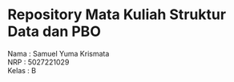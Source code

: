 # Repository Mata Kuliah Struktur Data dan PBO

Nama : Samuel Yuma Krismata <br>
NRP : 5027221029 <br>
Kelas : B
